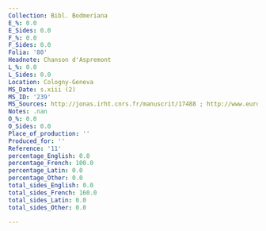 ```yaml
---
Collection: Bibl. Bodmeriana
E_%: 0.0
E_Sides: 0.0
F_%: 0.0
F_Sides: 0.0
Folia: '80'
Headnote: Chanson d'Aspremont
L_%: 0.0
L_Sides: 0.0
Location: Cologny-Geneva
MS_Date: s.xiii (2)
MS_ID: '239'
MS_Sources: http://jonas.irht.cnrs.fr/manuscrit/17488 ; http://www.europeana.eu/portal/en/record/9200211/en_list_one_fmb_cb_0011.html
Notes: .nan
O_%: 0.0
O_Sides: 0.0
Place_of_production: ''
Produced_for: ''
Reference: '11'
percentage_English: 0.0
percentage_French: 100.0
percentage_Latin: 0.0
percentage_Other: 0.0
total_sides_English: 0.0
total_sides_French: 160.0
total_sides_Latin: 0.0
total_sides_Other: 0.0

---
```

